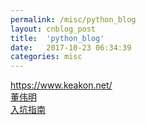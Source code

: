 ```yaml
---
permalink: /misc/python_blog
layout: cnblog_post
title:  'python_blog'
date:   2017-10-23 06:34:39
categories: misc
---
```


<a href="https://www.keakon.net/" target='blank'>https://www.keakon.net/</a><br>
<a href="http://www.dongwm.com/" target='blank'>董伟明</a><br>
<a href="http://python-web-guide.readthedocs.io/zh/latest/base/basics.html" target='blank'>入坑指南</a><br>